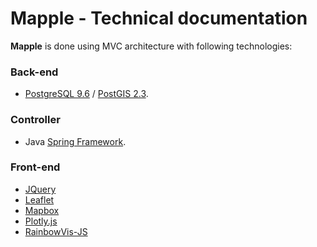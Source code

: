 # Mapple - Technical documentation

**Mapple** is done using MVC architecture with following technologies:

### Back-end

 - [PostgreSQL 9.6](https://www.postgresql.org/) / [PostGIS 2.3](http://www.postgis.net/).

### Controller

 - Java [Spring Framework](https://projects.spring.io/spring-framework/).

### Front-end 

 - [JQuery](https://jquery.com/)
 - [Leaflet](http://leafletjs.com/)
 - [Mapbox](https://www.mapbox.com/)
 - [Plotly.js](https://plot.ly/javascript/)
 - [RainbowVis-JS](https://github.com/anomal/RainbowVis-JS)


